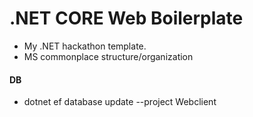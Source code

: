 # .NET CORE Web Boilerplate
- My .NET hackathon template.
- MS commonplace structure/organization

#### DB

- dotnet ef database update --project Webclient
